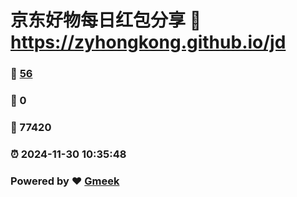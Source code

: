 # 京东好物每日红包分享 :link: https://zyhongkong.github.io/jd 
### :page_facing_up: [56](https://zyhongkong.github.io/jd/tag.html) 
### :speech_balloon: 0 
### :hibiscus: 77420 
### :alarm_clock: 2024-11-30 10:35:48 
### Powered by :heart: [Gmeek](https://github.com/Meekdai/Gmeek)
